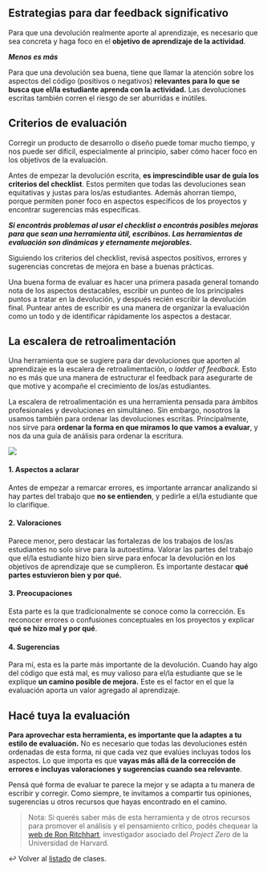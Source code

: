 ## Estrategias para dar feedback significativo

Para que una devolución realmente aporte al aprendizaje, es necesario que sea concreta y haga foco en el **objetivo de aprendizaje de la actividad**.

**_Menos es más_**

Para que una devolución sea buena, tiene que llamar la atención sobre los aspectos del código (positivos o negativos) **relevantes para lo que se busca que el/la estudiante aprenda con la actividad.** Las devoluciones escritas también corren el riesgo de ser aburridas e inútiles.

## Criterios de evaluación

Corregir un producto de desarrollo o diseño puede tomar mucho tiempo, y nos puede ser difícil, especialmente al principio, saber cómo hacer foco en los objetivos de la evaluación.

Antes de empezar la devolución escrita, **es imprescindible usar de guía los criterios del checklist**. Estos permiten que todas las devoluciones sean equitativas y justas para los/as estudiantes. Además ahorran tiempo, porque permiten poner foco en aspectos específicos de los proyectos y encontrar sugerencias más específicas.

***Si encontrás problemas al usar el checklist o encontrás posibles mejoras para que sean una herramienta útil, escribinos. Las herramientas de evaluación son dinámicas y eternamente mejorables.***

Siguiendo los criterios del checklist, revisá aspectos positivos, errores y sugerencias concretas de mejora en base a buenas prácticas.

Una buena forma de evaluar es hacer una primera pasada general tomando nota de los aspectos destacables, escribir un punteo de los principales puntos a tratar en la devolución, y después recién escribir la devolución final. Puntear antes de escribir es una manera de organizar la evaluación como un todo y de identificar rápidamente los aspectos a destacar.

## La escalera de retroalimentación

Una herramienta que se sugiere para dar devoluciones que aporten al aprendizaje es la escalera de retroalimentación, o _ladder of feedback._ Esto no es más que una manera de estructurar el feedback para asegurarte de que motive y acompañe el crecimiento de los/as estudiantes.

La escalera de retroalimentación es una herramienta pensada para ámbitos profesionales y devoluciones en simultáneo. Sin embargo, nosotros la usamos también para ordenar las devoluciones escritas. Principalmente, nos sirve para **ordenar la forma en que miramos lo que vamos a evaluar**, y nos da una guía de análisis para ordenar la escritura.

![][1]

#### 1\. Aspectos a aclarar

Antes de empezar a remarcar errores, es importante arrancar analizando si hay partes del trabajo que **no se entienden**, y pedirle a el/la estudiante que lo clarifique.

#### 2\. Valoraciones

Parece menor, pero destacar las fortalezas de los trabajos de los/as estudiantes no solo sirve para la autoestima. Valorar las partes del trabajo que el/la estudiante hizo bien sirve para enfocar la devolución en los objetivos de aprendizaje que se cumplieron. Es importante destacar **qué partes estuvieron bien y por qué.**

#### 3\. Preocupaciones

Esta parte es la que tradicionalmente se conoce como la corrección. Es reconocer errores o confusiones conceptuales en los proyectos y explicar **qué se hizo mal y por qué**.

#### 4\. Sugerencias

Para mí, esta es la parte más importante de la devolución. Cuando hay algo del código que está mal, es muy valioso para el/la estudiante que se le explique **un camino posible de mejora.** Este es el factor en el que la evaluación aporta un valor agregado al aprendizaje.

## Hacé tuya la evaluación

**Para aprovechar esta herramienta, es importante que la adaptes a tu estilo de evaluación.** No es necesario que todas las devoluciones estén ordenadas de esta forma, ni que cada vez que evalúes incluyas todos los aspectos. Lo que importa es que **vayas más allá de la corrección de errores e incluyas valoraciones y sugerencias cuando sea relevante**.

Pensá qué forma de evaluar te parece la mejor y se adapta a tu manera de escribir y corregir. Como siempre, te invitamos a compartir tus opiniones, sugerencias u otros recursos que hayas encontrado en el camino.

> Nota: Si querés saber más de esta herramienta y de otros recursos para promover el análisis y el pensamiento crítico, podés chequear la [web de Ron Ritchhart][2], investigador asociado del _Project Zero_ de la Universidad de Harvard.

:leftwards_arrow_with_hook: Volver al [listado][3] de clases.

[1]: https://s-media-cache-ak0.pinimg.com/originals/f8/34/95/f83495653711def16ca24d3b6df19518.png
[2]: http://www.ronritchhart.com/ronritchhart.com/COT_Resources.html
[3]: https://github.com/acamica/formacion-evaluadores-tecnicos/blob/master/README.md
